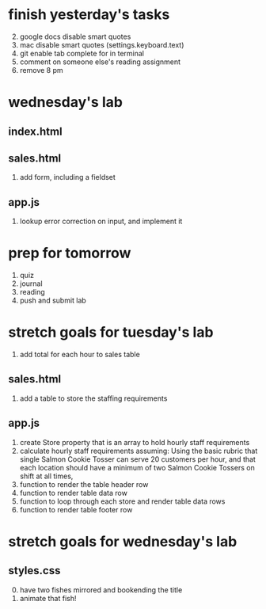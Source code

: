 # finish yesterday's tasks
2. google docs disable smart quotes
3. mac disable smart quotes (settings.keyboard.text)
4. git enable tab complete for in terminal
5. comment on someone else's reading assignment
6. remove 8 pm

# wednesday's lab
## index.html

## sales.html
1. add form, including a fieldset
## app.js
1. lookup error correction on input, and implement it

# prep for tomorrow
1. quiz
2. journal
3. reading
4. push and submit lab

# stretch goals for tuesday's lab
1. add total for each hour to sales table

## sales.html
1. add a table to store the staffing requirements

## app.js
1. create Store property that is an array to hold hourly staff requirements 
2. calculate hourly staff requirements assuming: 
      Using the basic rubric that single Salmon Cookie Tosser can serve 20 customers per hour, and that each location should have a minimum of two Salmon Cookie Tossers on shift at all times,
3. function to render the table header row
4. function to render table data row
5. function to loop through each store and render table data rows
2. function to render table footer row

# stretch goals for wednesday's lab

## styles.css
0. have two fishes mirrored and bookending the title
1. animate that fish!




